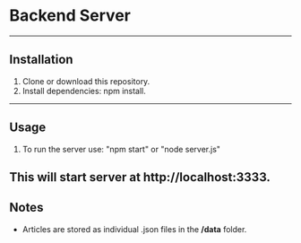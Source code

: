 # Backend Server

---

## Installation

1. Clone or download this repository.
2. Install dependencies: npm install.

---

## Usage

1. To run the server use: "npm start" or "node server.js"

This will start server at http://localhost:3333.
---

## Notes
- Articles are stored as individual .json files in the **/data** folder.
